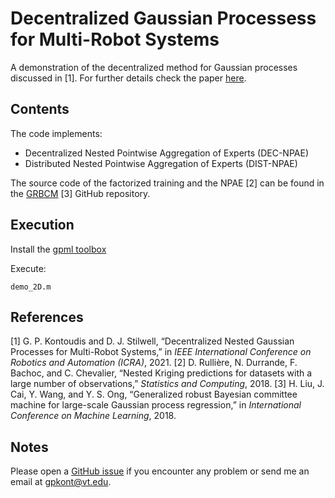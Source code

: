 # Decentralized Gaussian Processess for Multi-Robot Systems

A demonstration of the decentralized method for Gaussian processes discussed in [1]. For further details check the paper [here](http://www.georgekontoudis.com/).

## Contents

The code implements:
* Decentralized Nested Pointwise Aggregation of Experts (DEC-NPAE)
* Distributed Nested Pointwise Aggregation of Experts (DIST-NPAE)

The source code of the factorized training and the NPAE [2] can be found in the [GRBCM](https://github.com/LiuHaiTao01/GRBCM) [3] GitHub repository.

## Execution

Install the [gpml toolbox](http://www.gaussianprocess.org/gpml/code/matlab/doc/)

Execute:
```
demo_2D.m
```

## References

[1] G. P. Kontoudis and D. J. Stilwell, “Decentralized Nested Gaussian Processes for Multi-Robot Systems,” in *IEEE International Conference on Robotics and Automation (ICRA)*, 2021.
[2] D. Rullière, N. Durrande, F. Bachoc, and C. Chevalier, “Nested Kriging predictions for datasets with a large number of observations,” *Statistics and Computing*, 2018.
[3] H. Liu, J. Cai, Y. Wang, and Y. S. Ong, “Generalized robust Bayesian committee machine for large-scale Gaussian process regression,” in *International Conference on Machine Learning*, 2018.

## Notes

Please open a [GitHub issue](https://github.com/gkontoudis/decentralized-GP/issues) if you encounter any problem or send me an email at gpkont@vt.edu.
